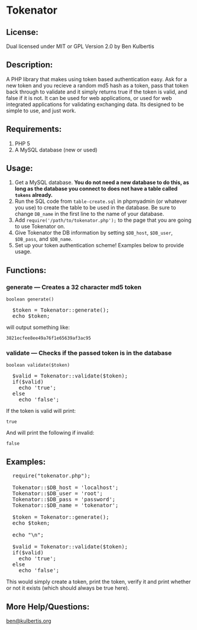 Tokenator
=========

## License:

Dual licensed under MIT or GPL Version 2.0 by Ben Kulbertis

## Description:

A PHP library that makes using token based authentication easy. Ask for a new token and you recieve a random md5 hash as a token, pass that token back through to
validate and it simply returns true if the token is valid, and false if it is not. It can be used for web applications, or used for web integrated applications
for validating exchanging data. Its designed to be simple to use, and just work.

## Requirements:

  1. PHP 5
  2. A MySQL database (new or used)

## Usage:

  1. Get a MySQL database. **You do not need a new database to do this, as long as the database you connect to does not have a table called `tokens` already.**
  2. Run the SQL code from `table-create.sql` in phpmyadmin (or whatever you use) to create the table to be used in the database. Be sure to change `DB_name` in
     the first line to the name of your database.
  3. Add `require('/path/to/tokenator.php');` to the page that you are going to use Tokenator on.
  4. Give Tokenator the DB information by setting `$DB_host`, `$DB_user`, `$DB_pass`, and `$DB_name`.
  5. Set up your token authentication scheme! Examples below to provide usage.

## Functions:


### generate &mdash; Creates a 32 character md5 token

`boolean generate()`
<pre>
  $token = Tokenator::generate();
  echo $token;
</pre>
will output something like:

`3821ecfee8ee49a76f1e65639af3ac95`

### validate &mdash; Checks if the passed token is in the database

`boolean validate($token)`
<pre>
  $valid = Tokenator::validate($token);
  if($valid)
    echo 'true';
  else
    echo 'false';
</pre>
If the token is valid will print:

`true`

And will print the following if invalid:

`false`

## Examples:

<pre>
  require("tokenator.php");

  Tokenator::$DB_host = 'localhost';
  Tokenator::$DB_user = 'root';
  Tokenator::$DB_pass = 'password';
  Tokenator::$DB_name = 'tokenator';

  $token = Tokenator::generate();
  echo $token;

  echo "\n";
  
  $valid = Tokenator::validate($token);
  if($valid)
    echo 'true';
  else
    echo 'false';
</pre>
This would simply create a token, print the token, verify it and print whether or not it exists (which should always be true here).

## More Help/Questions:

[ben@kulbertis.org](mailto:ben@kulbertis.org)
